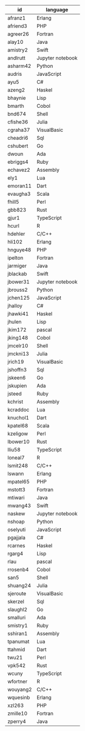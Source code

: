 |id|language|
|-|-|
|afranz1|Erlang|
|afriend3|PHP|
|agreer26|Fortran|
|alay10|Java|
|amistry2|Swift|
|andlrutt|Jupyter notebook|
|asharm42|Python|
|audris|JavaScript|
|ayu5|C#|
|azeng2|Haskel|
|bhaynie|Lisp|
|bmarth|Cobol|
|bnd674|Shell|
|cfishe36|Julia|
|cgraha37|VisualBasic|
|cheadri6|Sql|
|cshubert|Go|
|dwoun|Ada|
|ebriggs4|Ruby|
|echavez2|Assembly|
|ely1|Lua|
|emoran11|Dart|
|evaugha3|Scala|
|fhill5|Perl|
|gbb823|Rust|
|gjur1|TypeScript|
|hcurl|R|
|hdehler|C/C++|
|hli102|Erlang|
|hnguye48|PHP|
|ipelton|Fortran|
|jarmiger|Java|
|jblackab|Swift|
|jbower31|Jupyter notebook|
|jbrouss2|Python|
|jchen125|JavaScript|
|jhalloy|C#|
|jhawki41|Haskel|
|jhulen|Lisp|
|jkim172|pascal|
|jking148|Cobol|
|jmcelr10|Shell|
|jmckni13|Julia|
|jrich19|VisualBasic|
|jshoffn3|Sql|
|jskeen6|Go|
|jskupien|Ada|
|jsteed|Ruby|
|kchrist|Assembly|
|kcraddoc|Lua|
|knuchol1|Dart|
|kpatel68|Scala|
|kzeligow|Perl|
|lbower10|Rust|
|lliu58|TypeScript|
|loneal7|R|
|lsmit248|C/C++|
|lswann|Erlang|
|mpatel65|PHP|
|mstott3|Fortran|
|mtiwari|Java|
|mwang43|Swift|
|naskew|Jupyter notebook|
|nshoap|Python|
|oselyuti|JavaScript|
|pgajjala|C#|
|rcarnes|Haskel|
|rgarg4|Lisp|
|rlau|pascal|
|rrosenb4|Cobol|
|san5|Shell|
|shuang24|Julia|
|sjeroute|VisualBasic|
|skerzel|Sql|
|slaughl2|Go|
|smalluri|Ada|
|smistry1|Ruby|
|sshiran1|Assembly|
|tpanumat|Lua|
|ttahmid|Dart|
|twu21|Perl|
|vpk542|Rust|
|wcuny|TypeScript|
|wfortner|R|
|wouyang2|C/C++|
|wquesinb|Erlang|
|xzl263|PHP|
|zmille10|Fortran|
|zperry4|Java|
